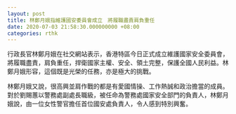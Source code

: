 ```yaml
---
layout: post
title: 林鄭月娥指維護國安委員會成立　將履職盡責肩負重任
date: 2020-07-03 21:58:30.000000000 +08:00
categories: rthk
---
```


行政長官林鄭月娥在社交網站表示，香港特區今日正式成立維護國家安全委員會，將履職盡責，肩負重任，捍衛國家主權、安全、領土完整，保護全國人民利益。林鄭月娥形容，這個既是光榮的任務，亦是極大的挑戰。

林鄭月娥又說，很高興並肩作戰的都是有愛國情操、工作熱誠和政治擔當的成員。對於劉賜蕙以警務處副處長職級，被任命為警務處國家安全部門的負責人，林鄭月娥說，由一位女性警官擔任首位國安處負責人，令人感到特別興奮。
